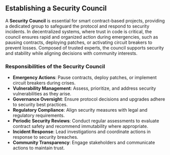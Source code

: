 ## Establishing a Security Council

A **Security Council** is essential for smart contract-based projects, providing a dedicated group to safeguard the protocol and respond to security incidents. In decentralized systems, where trust in code is critical, the council ensures rapid and organized action during emergencies, such as pausing contracts, deploying patches, or activating circuit breakers to prevent losses. Composed of trusted experts, the council supports security and stability while aligning decisions with community interests.

### Responsibilities of the Security Council

- **Emergency Actions**: Pause contracts, deploy patches, or implement circuit breakers during crises.
- **Vulnerability Management**: Assess, prioritize, and address security vulnerabilities as they arise.
- **Governance Oversight**: Ensure protocol decisions and upgrades adhere to security best practices.
- **Regulatory Compliance**: Align security measures with legal and regulatory requirements.
- **Periodic Security Reviews**: Conduct regular assessments to evaluate contract safety and recommend immutability where appropriate.
- **Incident Response**: Lead investigations and coordinate actions in response to security breaches.
- **Community Transparency**: Engage stakeholders and communicate actions to maintain trust.